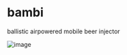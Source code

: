 # bambi
ballistic airpowered mobile beer injector

![image](https://github.com/Saecki/bambi/assets/43008152/8fa7cdea-56c3-4b6f-81fd-b3378883cedb)
